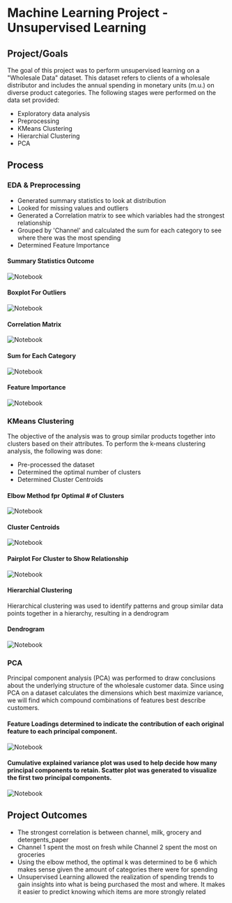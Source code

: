 # Machine Learning Project - Unsupervised Learning

## Project/Goals
The goal of this project was to perform unsupervised learning on a "Wholesale Data" dataset. This dataset refers to clients of a wholesale distributor and includes the annual spending in monetary units (m.u.) on diverse product categories. The following stages were performed on the data set provided:
- Exploratory data analysis
- Preprocessing
- KMeans Clustering
- Hierarchial Clustering
- PCA

## Process
### EDA & Preprocessing

- Generated summary statistics to look at distribution
- Looked for missing values and outliers
- Generated a Correlation matrix to see which variables had the strongest relationship
- Grouped by 'Channel' and calculated the sum for each category to see where there was the most spending
- Determined Feature Importance
#### Summary Statistics Outcome
<img src="images/Summary Statistics (Unsupervised Learning).png" alt="Notebook">

#### Boxplot For Outliers
<img src="images/Boxplot for Outliers.png" alt="Notebook">

#### Correlation Matrix
<img src="images/Correlation Matrix - Unsupervised Learning.png" alt="Notebook">

#### Sum for Each Category
<img src="images/Channel Group & Sum For Each Category.png" alt="Notebook">

#### Feature Importance
<img src="images/Feature Importance.png" alt="Notebook">



### KMeans Clustering
The objective of the analysis was to group similar products together into clusters based on their attributes. To perform the k-means clustering analysis, the following was done:
- Pre-processed the dataset
- Determined the optimal number of clusters
- Determined Cluster Centroids

#### Elbow Method fpr Optimal # of Clusters
<img src="images/Elbow Method.png" alt="Notebook">

#### Cluster Centroids
<img src="images/Cluster Centroids.png" alt="Notebook">

#### Pairplot For Cluster to Show Relationship
<img src="images/Pairplot For Clusters.png" alt="Notebook">


#### Hierarchial Clustering

Hierarchical clustering was used to identify patterns and group similar data points together in a hierarchy, resulting in a dendrogram

#### Dendrogram
<img src="images/Hierarchial Dendrogram.png" alt="Notebook">


### PCA
Principal component analysis (PCA) was performed to draw conclusions about the underlying structure of the wholesale customer data. Since using PCA on a dataset calculates the dimensions which best maximize variance, we will find which compound combinations of features best describe customers.

#### Feature Loadings determined to indicate the contribution of each original feature to each principal component.
<img src="images/Feature Loading.png" alt="Notebook">

#### Cumulative explained variance plot was used to help decide how many principal components to retain. Scatter plot was generated to visualize the first two principal components.
<img src="images/Cumulative Explained Variance & Scatter Plot.png" alt="Notebook">




## Project Outcomes
- The strongest correlation is between channel, milk, grocery and detergents_paper
- Channel 1 spent the most on fresh while Channel 2 spent the most on groceries
- Using the elbow method, the optimal k was determined to be 6 which makes sense given the amount of categories there were for spending
- Unsupervised Learning allowed the realization of spending trends to gain insights into what is being purchased the most and where. It makes it easier to predict knowing which items are more strongly related 
